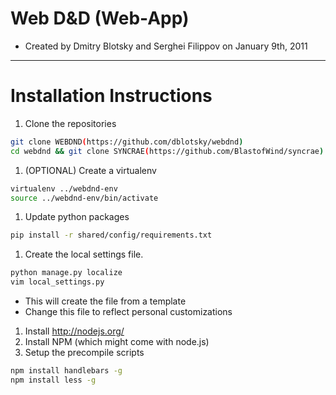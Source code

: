 # Web D&D (Web-App)

* Created by Dmitry Blotsky and Serghei Filippov on January 9th, 2011

*********************************************************************




# Installation Instructions


1. Clone the repositories
```bash
git clone WEBDND(https://github.com/dblotsky/webdnd)
cd webdnd && git clone SYNCRAE(https://github.com/BlastofWind/syncrae)
```

1. (OPTIONAL) Create a virtualenv
```bash
virtualenv ../webdnd-env
source ../webdnd-env/bin/activate
```

1. Update python packages
```bash
pip install -r shared/config/requirements.txt
```

1. Create the local settings file.
```bash
python manage.py localize
vim local_settings.py
```
  * This will create the file from a template
  * Change this file to reflect personal customizations


1. Install http://nodejs.org/
1. Install NPM (which might come with node.js)
1. Setup the precompile scripts
```bash
npm install handlebars -g
npm install less -g
```

